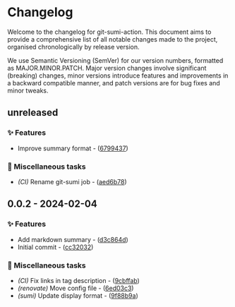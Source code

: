 # Changelog

Welcome to the changelog for git-sumi-action. This document aims to provide a comprehensive list of all notable changes made to the project, organised chronologically by release version.

We use Semantic Versioning (SemVer) for our version numbers, formatted as MAJOR.MINOR.PATCH. Major version changes involve significant (breaking) changes, minor versions introduce features and improvements in a backward compatible manner, and patch versions are for bug fixes and minor tweaks.

## unreleased

### ✨ Features

- Improve summary format - ([6799437](https://github.com/welpo/git-sumi-action/commit/6799437971d36cf5897694d2262dc799b326824a))

### 🔧 Miscellaneous tasks

- *(CI)* Rename git-sumi job - ([aed6b78](https://github.com/welpo/git-sumi-action/commit/aed6b78378edaf3fe14b432aec2cb91a37ba961e))

## 0.0.2 - 2024-02-04

### ✨ Features

- Add markdown summary - ([d3c864d](https://github.com/welpo/git-sumi-action/commit/d3c864de8fd4d398159260252a8f39ce2a7087d7))
- Initial commit - ([cc32032](https://github.com/welpo/git-sumi-action/commit/cc3203223fe8921197ae00b0621fc1671388bdb1))

### 🔧 Miscellaneous tasks

- *(CI)* Fix links in tag description - ([9cbffab](https://github.com/welpo/git-sumi-action/commit/9cbffabc0cc6f4ea32d478e26293c9e6c47c6a07))
- *(renovate)* Move config file - ([6ed03c3](https://github.com/welpo/git-sumi-action/commit/6ed03c30d391ea7bbd19f867d6abf1210fc1cddd))
- *(sumi)* Update display format - ([9f88b9a](https://github.com/welpo/git-sumi-action/commit/9f88b9a73a08529e40c04bf4c85e3529cbabab77))

<!-- generated by git-cliff -->
